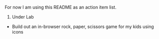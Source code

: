 For now I am using this README as an action item list.

1. Under Lab
  - Build out an in-browser rock, paper, scissors game for my kids using icons
  
